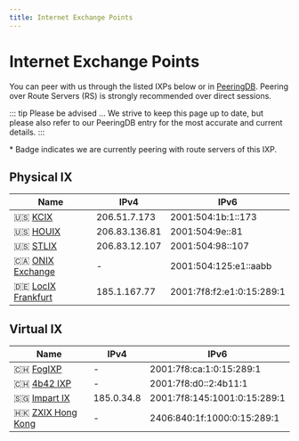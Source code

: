 ```yaml
---
title: Internet Exchange Points
---
```


# Internet Exchange Points

You can peer with us through the listed IXPs below or in [PeeringDB](https://www.peeringdb.com/asn/150289). Peering over Route Servers (RS) is strongly recommended over direct sessions.

::: tip Please be advised ...
We strive to keep this page up to date, but please also refer to our PeeringDB entry for the most accurate and current details.
:::

\* Badge <Badge type="tip" text="RS" /> indicates we are currently peering with route servers of this IXP.

## Physical IX

| Name                                                                                   | IPv4          | IPv6                      |
| -------------------------------------------------------------------------------------- | ------------- | ------------------------- |
| 🇺🇸 [KCIX](https://www.peeringdb.com/ix/249) <Badge type="tip" text="RS" />             | 206.51.7.173  | 2001:504:1b:1::173        |
| 🇺🇸 [HOUIX](https://www.peeringdb.com/ix/2835) <Badge type="tip" text="RS" />           | 206.83.136.81 | 2001:504:9e::81           |
| 🇺🇸 [STLIX](https://www.peeringdb.com/ix/2585) <Badge type="tip" text="RS" />           | 206.83.12.107 | 2001:504:98::107          |
| 🇨🇦 [ONIX Exchange](https://www.peeringdb.com/ix/4059) <Badge type="tip" text="RS" />   | -             | 2001:504:125:e1::aabb     |
| 🇩🇪 [LocIX Frankfurt](https://www.peeringdb.com/ix/2084) <Badge type="tip" text="RS" /> | 185.1.167.77  | 2001:7f8:f2:e1:0:15:289:1 |

## Virtual IX

| Name                                                                                  | IPv4       | IPv6                         |
| ------------------------------------------------------------------------------------- | ---------- | ---------------------------- |
| 🇨🇭 [FogIXP](https://www.peeringdb.com/ix/3756) <Badge type="tip" text="RS3 Only" />  | -          | 2001:7f8:ca:1:0:15:289:1     |
| 🇨🇭 [4b42 IXP](https://www.peeringdb.com/ix/2447) <Badge type="tip" text="RS" />       | -          | 2001:7f8:d0::2:4b11:1        |
| 🇸🇬 [Impart IX](https://www.peeringdb.com/ix/4185) <Badge type="info" text="N/A" />    | 185.0.34.8 | 2001:7f8:145:1001:0:15:289:1 |
| 🇭🇰 [ZXIX Hong Kong](https://www.peeringdb.com/ix/3246) <Badge type="tip" text="RS" /> | -          | 2406:840:1f:1000:0:15:289:1  |